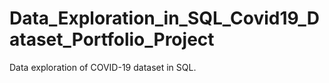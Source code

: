 # Data_Exploration_in_SQL_Covid19_Dataset_Portfolio_Project
 
Data exploration of COVID-19 dataset in SQL.
